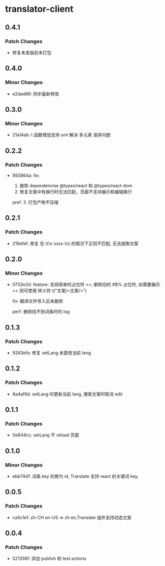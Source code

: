 # translator-client

## 0.4.1

### Patch Changes

-   修复未发版前未打包

## 0.4.0

### Minor Changes

-   e2dad86: 同步最新修改

## 0.3.0

### Minor Changes

-   21a14ab: t 函数增加支持 xml 解决 多元素 语序问题

## 0.2.2

### Patch Changes

-   950864a: fix:

    1. 删除 dependencise @types/react 和 @types/react-dom
    2. 修复文案中有换行时无法匹配，页面不支持展示和编辑换行

    pref: 3. 打包产物不压缩

## 0.2.1

### Patch Changes

-   219efef: 修复 在 t(\n xxxx \n) 的情况下正则不匹配, 无法提取文案

## 0.2.0

### Minor Changes

-   0732e2d: feature: 支持简单的占位符 <>, 删除旧的 #$% 占位符, 如需要展示 <> 则可使用 转义符 t("文案/<文案/>")

    fix: 翻译文件导入后未删除

    perf: 删除找不到词条时的 log

## 0.1.3

### Patch Changes

-   9263efa: 修复 setLang 未更改当前 lang

## 0.1.2

### Patch Changes

-   8a4af6d: setLang 时更新当前 lang, 搜索文案时取消 edit

## 0.1.1

### Patch Changes

-   0e844cc: setLang 不 reload 页面

## 0.1.0

### Minor Changes

-   ebb74d1: 词条 key 的换为 id, Translate 支持 react 的关键词 key,

## 0.0.5

### Patch Changes

-   ca5c1e1: zh-CH en-US => zh en,Translate 组件支持动态文案

## 0.0.4

### Patch Changes

-   521356f: 添加 publish 和 test actions
